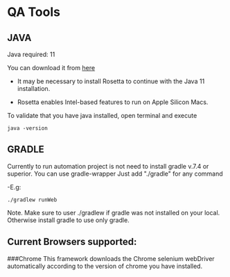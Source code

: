 # QA Tools


## JAVA
Java required: 11

You can download it from [here](https://www.oracle.com/java/technologies/javase/jdk11-archive-downloads.html)
* It may be necessary to install Rosetta to continue with the Java 11 installation.

* Rosetta enables Intel-based features to run on Apple Silicon Macs.

To validate that you have java installed, open terminal and execute

```
java -version
```
## GRADLE 
Currently to run automation project is not need to install gradle v.7.4 or superior. You can use gradle-wrapper
Just add "./gradle" for any command

-E.g:
  ```
  ./gradlew runWeb
  ```

Note. Make sure to user ./gradlew if gradle was not installed on your local. Otherwise install gradle to use only gradle.


## Current Browsers supported:
###Chrome
This framework downloads the Chrome selenium webDriver automatically according to the version of chrome you have installed.
